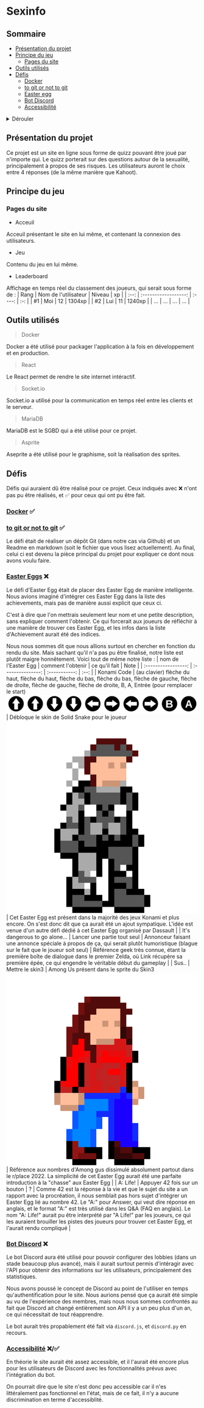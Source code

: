 # Sexinfo

## Sommaire
- [Présentation du projet](#présentation-du-projet)
- [Principe du jeu](#principe-du-jeu)
    - [Pages du site](#pages-du-site)
- [Outils utilisés](#outils-utilisés)
- [Défis](#défis)
    - [Docker](#docker-✅)
    - [to git or not to git](#to-git-or-not-to-git-✅)
    - [Easter egg](#easter-eggs-❌)
    - [Bot Discord](#bot-discord-❌)
    - [Accessibilité](#accessibilité-❌✅)
<details>
    <summary>Dérouler</summary>
    
</details>

## Présentation du projet
Ce projet est un site en ligne sous forme de quizz pouvant être joué par n'importe qui. Le quizz porterait sur des questions autour de la sexualité, principalement à propos de ses risques. Les utilisateurs auront le choix entre 4 réponses (de la même manière que Kahoot).

## Principe du jeu
### Pages du site
- Acceuil

Acceuil présentant le site en lui même, et contenant la connexion des utilisateurs. 
- Jeu

Contenu du jeu en lui même.

- Leaderboard

Affichage en temps réel du classement des joueurs, qui serait sous forme de :
| Rang | Nom de l'utilisateur | Niveau | xp |
| :--: | :------------------: | :----: | :-: |
| #1 | Moi | 12 | 1304xp |
| #2 | Lui | 11 | 1240xp |
| ... | ... | ... | ... |

## Outils utilisés

> Docker

Docker a été utilisé pour packager l'application à la fois en développement et en production.
> React

Le React permet de rendre le site internet intéractif.
> Socket.io

Socket.io a utilisé pour la communication en temps réel entre les clients et le serveur.

> MariaDB

MariaDB est le SGBD qui a été utilisé pour ce projet.
> Asprite

Aseprite a été utilisé pour le graphisme, soit la réalisation des sprites.

## Défis
Défis qui auraient dû être réalisé pour ce projet. Ceux indiqués avec ❌ n'ont pas pu être réalisés, et ✅ pour ceux qui ont pu être fait.
### [Docker](https://www.nuitdelinfo.com/inscription/defis/330) ✅
### [to git or not to git](https://www.nuitdelinfo.com/inscription/defis/355) ✅
Le défi était de réaliser un dépôt Git (dans notre cas via Github) et un Readme en markdown (soit le fichier que vous lisez actuellement). Au final, celui ci est devenu la pièce principal du projet pour expliquer ce dont nous avons voulu faire.
### [Easter Eggs](https://www.nuitdelinfo.com/inscription/defis/328) ❌
Le défi d'Easter Egg était de placer des Easter Egg de manière intelligente. Nous avions imaginé d'intégrer ces Easter Egg dans la liste des achievements, mais pas de manière aussi explicit que ceux ci.

C'est à dire que l'on mettrais seulement leur nom et une petite description, sans expliquer comment l'obtenir. Ce qui forcerait aux joueurs de réfléchir à une manière de trouver ces Easter Egg, et les infos dans la liste d'Achievement aurait été des indices.

Nous nous sommes dit que nous allions surtout en chercher en fonction du rendu du site. Mais sachant qu'il n'a pas pu être finalisé, notre liste est plutôt maigre honnêtement. Voici tout de même notre liste :
| nom de l'Easter Egg | comment l'obtenir | ce qu'il fait | Note |
| :-----------------: | :---------------: | :-----------: | :--: |
| Konami Code | (au clavier) flèche du haut, flèche du haut, flèche du bas, flèche du bas, flèche de gauche, flèche de droite, flèche de gauche, flèche de droite, B, A, Entrée (pour remplacer le start) ![Konami Code input](/Readme_assets/Konami_Code.png) | Débloque le skin de Solid Snake pour le joueur ![Solid Snake Sprite](/site/assets/snake.png)| Cet Easter Egg est présent dans la majorité des jeux Konami et plus encore. On s'est donc dit que ça aurait été un ajout sympatique. L'idée est venue d'un autre défi dédié à cet Easter Egg organisé par Dassault |
| It's dangerous to go alone... | Lancer une partie tout seul | Annonceur faisant une annonce spéciale à propos de ça, qui serait plutôt humoristique (blague sur le fait que le joueur soit seul) | Référence geek très connue, étant la première boîte de dialogue dans le premier Zelda, où Link récupère sa première épée, ce qui engendre le véritable début du gameplay |
| Sus.. | Mettre le skin3 | Among Us présent dans le sprite du Skin3 ![Skin 3](/site/assets/skin3.png)| Référence aux nombres d'Among gus dissimulé absolument partout dans le r/place 2022. La simplicité de cet Easter Egg aurait été une parfaite introduction à la "chasse" aux Easter Egg |
| A: Life! | Appuyer 42 fois sur un bouton | ? | Comme 42 est la réponse à la vie et que le sujet du site a un rapport avec la procréation, il nous semblait pas hors sujet d'intégrer un Easter Egg lié au nombre 42. Le "A:" pour Answer, qui veut dire réponse en anglais, et le format "A:" est très utilisé dans les Q&A (FAQ en anglais). Le nom "A: Life!" aurait pu être interprété par "A Life!" par les joueurs, ce qui les auraient brouiller les pistes des joueurs pour trouver cet Easter Egg, et l'aurait rendu compliqué |
### [Bot Discord](https://www.nuitdelinfo.com/inscription/defis/349) ❌
Le bot Discord aura été utilisé pour pouvoir configurer des lobbies (dans un stade beaucoup plus avancé), mais il aurait surtout permis d'intéragir avec l'API pour obtenir des informations sur les utilisateurs, principalement des statistiques.

Nous avons poussé le concept de Discord au point de l'utiliser en temps qu'authentification pour le site. Nous aurions pensé que ça aurait été simple au vu de l'expérience des membres, mais nous nous sommes confrontés au fait que Discord ait changé entièrement son API il y a un peu plus d'un an, ce qui nécessitait de tout réapprendre.

Le bot aurait très propablement été fait via `discord.js`, et `discord.py` en recours.

### [Accessibilité](https://www.nuitdelinfo.com/inscription/defis/349) ❌/✅
En théorie le site aurait été assez accessible, et il l'aurait été encore plus pour les utilisateurs de Discord avec les fonctionnalités prévus avec l'intégration du bot.

On pourrait dire que le site n'est donc peu accessible car il n'es littéralement pas fonctionnel en l'état, mais de ce fait, il n'y a aucune discrimination en terme d'accessiblité.
